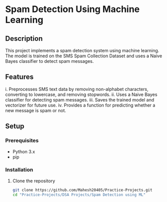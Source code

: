# Spam Detection Using Machine Learning

## Description
This project implements a spam detection system using machine learning. The model is trained on the SMS Spam Collection Dataset and uses a Naive Bayes classifier to detect spam messages.

## Features
i. Preprocesses SMS text data by removing non-alphabet characters, converting to lowercase, and removing stopwords.
ii. Uses a Naive Bayes classifier for detecting spam messages.
iii. Saves the trained model and vectorizer for future use.
iv. Provides a function for predicting whether a new message is spam or not.

## Setup

### Prerequisites
- Python 3.x
- pip

### Installation

1. Clone the repository
   ```bash
   git clone https://github.com/Mahesh20405/Practice-Projects.git
   cd "Practice-Projects/DSA Projects/Spam Detection using ML"
